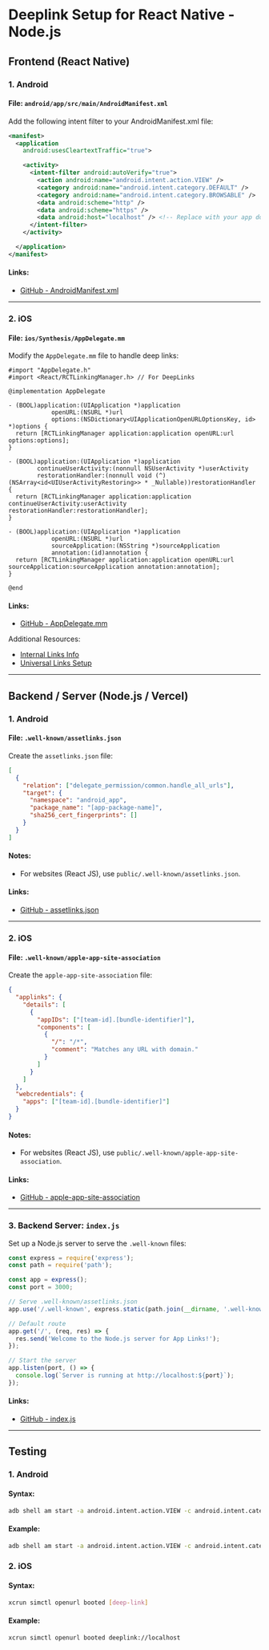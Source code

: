 # Deeplink Setup for React Native - Node.js

## Frontend (React Native)

### 1. Android
#### File: `android/app/src/main/AndroidManifest.xml`
Add the following intent filter to your AndroidManifest.xml file:
```xml
<manifest>
  <application
    android:usesCleartextTraffic="true">

    <activity>
      <intent-filter android:autoVerify="true">
        <action android:name="android.intent.action.VIEW" />
        <category android:name="android.intent.category.DEFAULT" />
        <category android:name="android.intent.category.BROWSABLE" />
        <data android:scheme="http" />
        <data android:scheme="https" />
        <data android:host="localhost" /> <!-- Replace with your app domain, e.g., google.com -->
      </intent-filter>
    </activity>

  </application>
</manifest>
```
#### Links:
- [GitHub - AndroidManifest.xml](https://github.com/DharmikSonani/Deeplinking-NodeJS/blob/main/DeeplinkApp/android/app/src/main/AndroidManifest.xml)

---

### 2. iOS
#### File: `ios/Synthesis/AppDelegate.mm`
Modify the `AppDelegate.mm` file to handle deep links:
```objc
#import "AppDelegate.h"
#import <React/RCTLinkingManager.h> // For DeepLinks

@implementation AppDelegate

- (BOOL)application:(UIApplication *)application
            openURL:(NSURL *)url
            options:(NSDictionary<UIApplicationOpenURLOptionsKey, id> *)options {
  return [RCTLinkingManager application:application openURL:url options:options];
}

- (BOOL)application:(UIApplication *)application
        continueUserActivity:(nonnull NSUserActivity *)userActivity
        restorationHandler:(nonnull void (^)(NSArray<id<UIUserActivityRestoring>> * _Nullable))restorationHandler {
  return [RCTLinkingManager application:application continueUserActivity:userActivity restorationHandler:restorationHandler];
}

- (BOOL)application:(UIApplication *)application
            openURL:(NSURL *)url
            sourceApplication:(NSString *)sourceApplication
            annotation:(id)annotation {
  return [RCTLinkingManager application:application openURL:url sourceApplication:sourceApplication annotation:annotation];
}

@end
```
#### Links:
- [GitHub - AppDelegate.mm](https://github.com/DharmikSonani/Deeplinking-NodeJS/blob/main/DeeplinkApp/ios/DeeplinkApp/AppDelegate.mm)

Additional Resources:
- [Internal Links Info](https://drive.google.com/file/d/1NOq1P0nmI8gVFiPgWacgq4TLOLU4yOUa/view?usp=drive_link)
- [Universal Links Setup](https://drive.google.com/file/d/1WTtf4iJIKYTTzplOivHMyE1EKi7H2nq8/view?usp=drive_link)

---

## Backend / Server (Node.js / Vercel)

### 1. Android
#### File: `.well-known/assetlinks.json`
Create the `assetlinks.json` file:
```json
[
  {
    "relation": ["delegate_permission/common.handle_all_urls"],
    "target": {
      "namespace": "android_app",
      "package_name": "[app-package-name]",
      "sha256_cert_fingerprints": []
    }
  }
]
```
#### Notes:
- For websites (React JS), use `public/.well-known/assetlinks.json`.
#### Links:
- [GitHub - assetlinks.json](https://github.com/DharmikSonani/Deeplinking-NodeJS/blob/main/Deeplink-Server/.well-known/assetlinks.json)

---

### 2. iOS
#### File: `.well-known/apple-app-site-association`
Create the `apple-app-site-association` file:
```json
{
  "applinks": {
    "details": [
      {
        "appIDs": ["[team-id].[bundle-identifier]"],
        "components": [
          {
            "/": "/*",
            "comment": "Matches any URL with domain."
          }
        ]
      }
    ]
  },
  "webcredentials": {
    "apps": ["[team-id].[bundle-identifier]"]
  }
}
```
#### Notes:
- For websites (React JS), use `public/.well-known/apple-app-site-association`.
#### Links:
- [GitHub - apple-app-site-association](https://github.com/DharmikSonani/Deeplinking-NodeJS/blob/main/Deeplink-Server/.well-known/apple-app-site-association)

---

### 3. Backend Server: `index.js`
Set up a Node.js server to serve the `.well-known` files:
```javascript
const express = require('express');
const path = require('path');

const app = express();
const port = 3000;

// Serve .well-known/assetlinks.json
app.use('/.well-known', express.static(path.join(__dirname, '.well-known')));

// Default route
app.get('/', (req, res) => {
  res.send('Welcome to the Node.js server for App Links!');
});

// Start the server
app.listen(port, () => {
  console.log(`Server is running at http://localhost:${port}`);
});
```
#### Links:
- [GitHub - index.js](https://github.com/DharmikSonani/Deeplinking-NodeJS/blob/main/Deeplink-Server/index.js)

---

## Testing

### 1. Android
#### Syntax:
```bash
adb shell am start -a android.intent.action.VIEW -c android.intent.category.BROWSABLE -d [deep-link]
```
#### Example:
```bash
adb shell am start -a android.intent.action.VIEW -c android.intent.category.BROWSABLE -d https://deeplinking-nodejs.vercel.app
```

### 2. iOS
#### Syntax:
```bash
xcrun simctl openurl booted [deep-link]
```
#### Example:
```bash
xcrun simctl openurl booted deeplink://localhost
```

